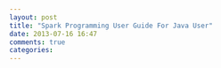 ```yaml
---
layout: post
title: "Spark Programming User Guide For Java User"
date: 2013-07-16 16:47
comments: true
categories: 
---
```

